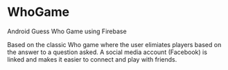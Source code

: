 # WhoGame
Android Guess Who Game using Firebase

Based on the classic Who game where the user elimiates players based on the answer to a question asked.
A social media account (Facebook) is linked and makes it easier to connect and play with friends.

